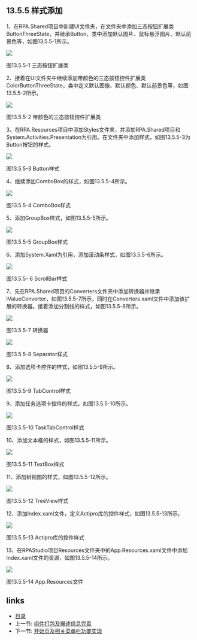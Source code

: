 ## 13.5.5 样式添加

1、在RPA.Shared项目中新建UI文件夹，在文件夹中添加三态按钮扩展类ButtonThreeState，并继承Button，类中添加默认图片、鼠标悬浮图片、默认前景色等，如图13.5.5-1所示。

![](images/13.5.5-1.png)

图13.5.5-1 三态按钮扩展类

2、接着在UI文件夹中继续添加带颜色的三态按钮控件扩展类ColorButtonThreeState，类中定义默认图像、默认颜色、默认前景色等，如图13.5.5-2所示。

![](images/13.5.5-2.png)

图13.5.5-2 带颜色的三态按钮控件扩展类

3、在RPA.Resources项目中添加Styles文件夹，并添加RPA.Shared项目和System.Activities.Presentation为引用。在文件夹中添加样式，如图13.5.5-3为Button按钮的样式。

![](images/13.5.5-3.png)

图13.5.5-3 Button样式

4、继续添加ComboBox的样式，如图13.5.5-4所示。

![](images/13.5.5-4.png)

图13.5.5-4 ComboBox样式

5、添加GroupBox样式，如图13.5.5-5所示。

![](images/13.5.5-5.png)

图13.5.5-5 GroupBox样式

6、添加System.Xaml为引用，添加滚动条样式，如图13.5.5-6所示。

![](images/13.5.5-6.png)

图13.5.5- 6 ScrollBar样式

7、先在RPA.Shared项目的Converters文件夹中添加转换器并继承IValueConverter，如图13.5.5-7所示，同时在Converters.xaml文件中添加该扩展的转换器。接着添加分割线的样式，如图13.5.5-8所示。

![](images/13.5.5-7.png)

图13.5.5-7 转换器

![](images/13.5.5-8.png)

图13.5.5-8 Separator样式

8、添加选项卡控件的样式，如图13.5.5-9所示。

![](images/13.5.5-9.png)

图13.5.5-9 TabControl样式

​9、添加任务选项卡控件的样式，如图13.5.5-10所示。

![](images/13.5.5-10.png)

图13.5.5-10 TaskTabControl样式

10、添加文本框的样式，如图13.5.5-11所示。

![](images/13.5.5-11.png)

图13.5.5-11 TextBox样式

11、添加树视图的样式，如图13.5.5-12所示。

![](images/13.5.5-12.png)

图13.5.5-12 TreeView样式

12、添加Index.xaml文件，定义Actipro库的控件样式，如图13.5.5-13所示。

![](images/13.5.5-13.png)

图13.5.5-13 Actipro库的控件样式

13、在RPAStudio项目Resources文件夹中的App.Resources.xaml文件中添加Index.xaml文件的资源，如图13.5.5-14所示。

![](images/13.5.5-14.png)

图13.5.5-14 App.Resources文件

## links
   * [目录](<preface.md>)
   * 上一节: [组件打包及描述信息完善](<13.5.04.md>)
   * 下一节: [开始页及相关菜单栏功能实现](<13.5.06.md>)